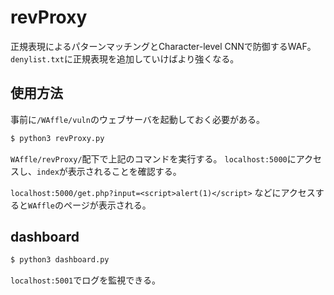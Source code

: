 # revProxy

正規表現によるパターンマッチングとCharacter-level CNNで防御するWAF。  
`denylist.txt`に正規表現を追加していけばより強くなる。  

## 使用方法

事前に`/WAffle/vuln`のウェブサーバを起動しておく必要がある。  

```txt
$ python3 revProxy.py
```

`WAffle/revProxy/`配下で上記のコマンドを実行する。
`localhost:5000`にアクセスし、`index`が表示されることを確認する。

`localhost:5000/get.php?input=<script>alert(1)</script>` などにアクセスすると`WAffle`のページが表示される。  

## dashboard

```txt
$ python3 dashboard.py
```

`localhost:5001`でログを監視できる。  
